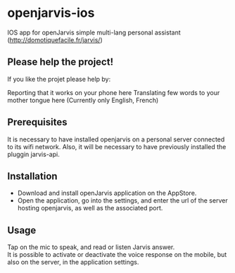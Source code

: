 # openjarvis-ios
IOS app for openJarvis simple multi-lang personal assistant (http://domotiquefacile.fr/jarvis/)

## Please help the project!

If you like the projet please help by:

Reporting that it works on your phone here
Translating few words to your mother tongue here (Currently only English, French)

## Prerequisites

It is necessary to have installed openjarvis on a personal server connected to its wifi network.
Also, it will be necessary to have previously installed the pluggin jarvis-api.

## Installation

- Download and install openJarvis application on the AppStore.
- Open the application, go into the settings, and enter the url of the server hosting openjarvis, as well as the associated port.

## Usage

Tap on the mic to speak, and read or listen Jarvis answer.  
It is possible to activate or deactivate the voice response on the mobile, but also on the server, in the application settings.
